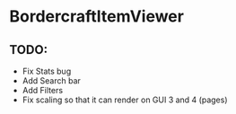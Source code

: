 # BordercraftItemViewer
## TODO:
- Fix Stats bug
- Add Search bar
- Add Filters
- Fix scaling so that it can render on GUI 3 and 4 (pages)
